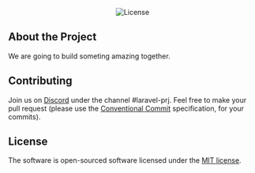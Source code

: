 <p align="center">
    <img src="https://img.shields.io/packagist/l/laravel/framework" alt="License">
</p>

## About the Project
We are going to build someting amazing together.

## Contributing
Join us on [Discord](https://s.italiancoders.it/discord) under the channel #laravel-prj.
Feel free to make your pull request (please use the [Conventional Commit](https://www.conventionalcommits.org/) specification, for your commits).

## License

The software is open-sourced software licensed under the [MIT license](https://opensource.org/licenses/MIT).
